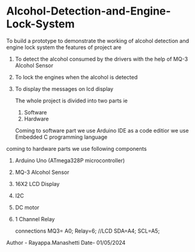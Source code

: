 # Alcohol-Detection-and-Engine-Lock-System
To build a prototype to demonstrate the working of alcohol detection and engine lock system
the features of project are
1. To detect the alcohol consumed by the drivers with the help of MQ-3 Alcohol Sensor
2. To lock the engines when the alcohol is detected
3. To display the messages on lcd display

   The whole project is divided into two parts ie
   1. Software
   2. Hardware

   Coming to software part
   we use Arduino IDE as a code editior
   we use Embedded C programming language

 coming to hardware parts
 we use following components

1. Arduino Uno (ATmega328P microcontroller)
2. MQ-3 Alcohol Sensor
3. 16X2 LCD Display
4. I2C
5. DC motor
6. 1 Channel Relay

   connections
   MQ3= A0;
   Relay=6;
   //LCD
   SDA=A4;
   SCL=A5;

Author - Rayappa.Manashetti
Date- 01/05/2024
